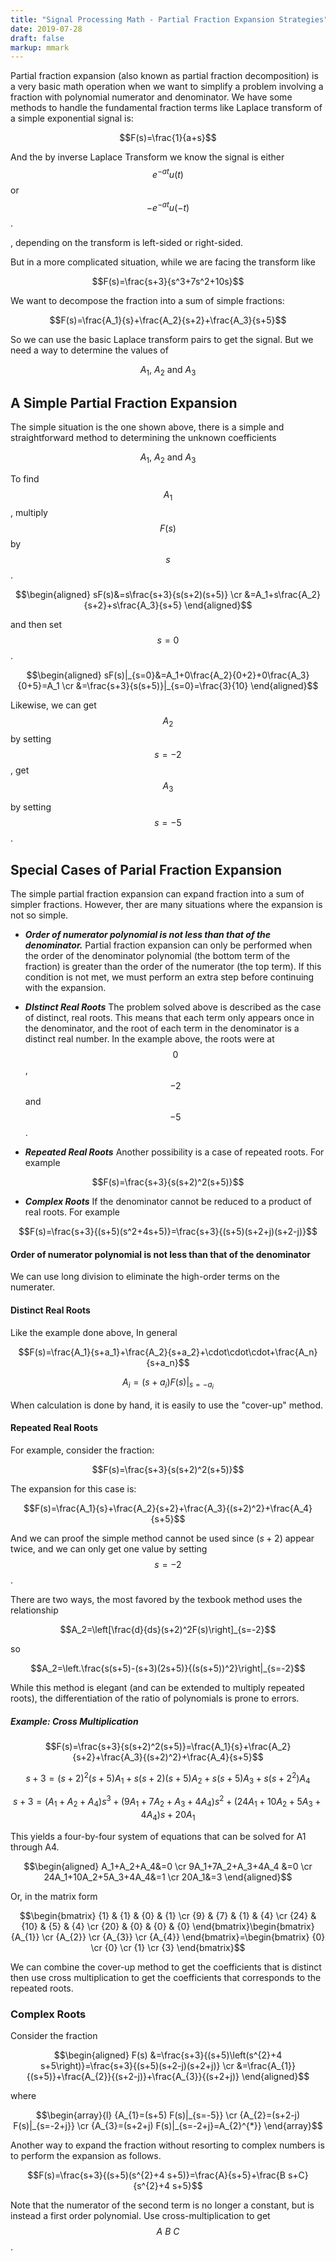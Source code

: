 ```yaml
---
title: "Signal Processing Math - Partial Fraction Expansion Strategies"
date: 2019-07-28
draft: false
markup: mmark
---
```


Partial fraction expansion (also known as partial fraction decomposition) is a very basic math operation when we want to simplify a problem involving a fraction with polynomial numerator and denominator. We have some methods to handle the fundamental fraction terms like Laplace transform of a simple exponential signal is:

<!--more-->

$$F(s)=\frac{1}{a+s}$$

And the by inverse Laplace Transform we know the signal is either $$e^{-at}u(t)$$ or $$-e^{-at}u(-t)$$.

, depending on the transform is left-sided or right-sided.

But in a more complicated situation, while we are facing the transform like

$$F(s)=\frac{s+3}{s^3+7s^2+10s}$$

We want to decompose the fraction into a sum of simple fractions:

$$F(s)=\frac{A_1}{s}+\frac{A_2}{s+2}+\frac{A_3}{s+5}$$

So we can use the basic Laplace transform pairs to get the signal. But we need a way to determine the values of 

$$A_1,\ A_2 \text{ and }A_3$$

## A Simple Partial Fraction Expansion

The simple situation is the one shown above, there is a simple and straightforward method to determining the unknown coefficients

$$A_1,\ A_2 \text{ and }A_3$$

To find $$A_1$$, multiply $$F(s)$$ by $$s$$.

$$\begin{aligned}
sF(s)&=s\frac{s+3}{s(s+2)(s+5)} \cr 
&=A_1+s\frac{A_2}{s+2}+s\frac{A_3}{s+5}
\end{aligned}$$

and then set $$s=0$$.

$$\begin{aligned}
sF(s)|_{s=0}&=A_1+0\frac{A_2}{0+2}+0\frac{A_3}{0+5}=A_1 \cr
&=\frac{s+3}{s(s+5)}|_{s=0}=\frac{3}{10}
\end{aligned}$$

Likewise, we can get $$A_2$$ by setting $$s=-2$$, get $$A_3$$

by setting $$s=-5$$.

## Special Cases of Parial Fraction Expansion

The simple partial fraction expansion can expand fraction into a sum of simpler fractions. However, ther are many situations where the expansion is not so simple.

* ***Order of numerator polynomial is not less than that of the denominator.*** Partial fraction expansion can only be performed when the order of the denominator polynomial (the bottom term of the fraction) is greater than the order of the numerator (the top term).  If this condition is not met, we must perform an extra step before continuing with the expansion.

* ***DIstinct Real Roots*** The problem solved above is described as the case of distinct, real roots. This means that each term only appears once in the denominator, and the root of each term in the denominator is a distinct real number.  In the example above, the roots were at $$0$$, $$-2$$ and $$-5$$.

* ***Repeated Real Roots*** Another possibility is a case of repeated roots. For example

$$F(s)=\frac{s+3}{s(s+2)^2(s+5)}$$

* ***Complex Roots*** If the denominator cannot be reduced to a product of real roots. For example

$$F(s)=\frac{s+3}{(s+5)(s^2+4s+5)}=\frac{s+3}{(s+5)(s+2+j)(s+2-j)}$$

#### Order of numerator polynomial is not less than that of the denominator

We can use long division to eliminate the high-order terms on the numerater.

#### Distinct Real Roots

Like the example done above, In general

$$F(s)=\frac{A_1}{s+a_1}+\frac{A_2}{s+a_2}+\cdot\cdot\cdot+\frac{A_n}{s+a_n}$$

$$A_i=(s+a_i)F(s)|_{s=-a_i}$$

When calculation is done by hand, it is easily to use the "cover-up" method.

#### Repeated Real Roots

For example, consider the fraction:

$$F(s)=\frac{s+3}{s(s+2)^2(s+5)}$$

The expansion for this case is:

$$F(s)=\frac{A_1}{s}+\frac{A_2}{s+2}+\frac{A_3}{(s+2)^2}+\frac{A_4}{s+5}$$

And we can proof the simple method cannot be used since $(s+2)$ appear twice, and we can only get one value by setting $$s=-2$$.

There are two ways, the most favored by the texbook method uses the relationship

$$A_2=\left[\frac{d}{ds}(s+2)^2F(s)\right]_{s=-2}$$

so

$$A_2=\left.\frac{s(s+5)-(s+3)(2s+5)}{(s(s+5))^2}\right|_{s=-2}$$

While this method is elegant (and can be extended to multiply repeated roots), the differentiation of the ratio of polynomials is prone to errors.

##### Example: Cross Multiplication

$$F(s)=\frac{s+3}{s(s+2)^2(s+5)}=\frac{A_1}{s}+\frac{A_2}{s+2}+\frac{A_3}{(s+2)^2}+\frac{A_4}{s+5}$$

$$s+3=(s+2)^2(s+5)A_1+s(s+2)(s+5)A_2+s(s+5)A_3+s(s+2^2)A_4$$

$$s+3=(A_1+A_2+A_4)s^3+(9A_1+7A_2+A_3+4A_4)s^2+(24A_1+10A_2+5A_3+4A_4)s+20A_1 $$

This yields a four-by-four system of equations that can be solved for A1 through A4.


$$\begin{aligned}
A_1+A_2+A_4&=0 \cr
9A_1+7A_2+A_3+4A_4 &=0 \cr
24A_1+10A_2+5A_3+4A_4&=1 \cr
20A_1&=3
\end{aligned}$$

Or, in the matrix form

$$\begin{bmatrix}
{1} & {1} & {0} & {1} \cr
{9} & {7} & {1} & {4} \cr
{24} & {10} & {5} & {4} \cr
{20} & {0} & {0} & {0}
\end{bmatrix}\begin{bmatrix}
{A_{1}} \cr
{A_{2}} \cr
{A_{3}} \cr
{A_{4}}
\end{bmatrix}=\begin{bmatrix}
{0} \cr
{0} \cr
{1} \cr
{3}
\end{bmatrix}$$

We can combine the cover-up method to get the coefficients that is distinct then use cross multiplication to get the coefficients that corresponds to the repeated roots.

### Complex Roots

Consider the fraction

$$\begin{aligned}
F(s) &=\frac{s+3}{(s+5)\left(s^{2}+4 s+5\right)}=\frac{s+3}{(s+5)(s+2-j)(s+2+j)} \cr
&=\frac{A_{1}}{(s+5)}+\frac{A_{2}}{(s+2-j)}+\frac{A_{3}}{(s+2+j)}
\end{aligned}$$

where

$$\begin{array}{l}
{A_{1}=(s+5) F(s)|_{s=-5}} \cr
{A_{2}=(s+2-j) F(s)|_{s=-2+j}} \cr
{A_{3}=(s+2+j) F(s)|_{s=-2+j}=A_{2}^{*}}
\end{array}$$

Another way to expand the fraction without resorting to complex numbers is to perform the expansion as follows.

$$F(s)=\frac{s+3}{(s+5)(s^{2}+4 s+5)}=\frac{A}{s+5}+\frac{B s+C}{s^{2}+4 s+5}$$

Note that the numerator of the second term is no longer a constant, but is instead a first order polynomial. Use cross-multiplication to get $$A\ B\ C$$.
